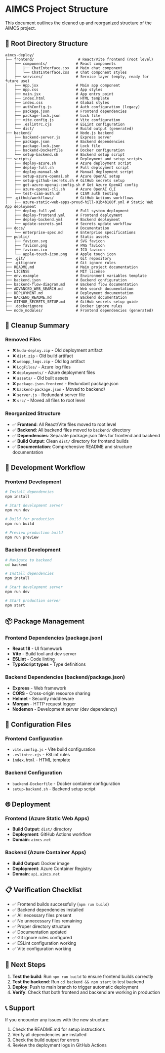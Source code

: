 # AIMCS Project Structure

This document outlines the cleaned up and reorganized structure of the AIMCS project.

## 📁 Root Directory Structure

```
aimcs-deploy/
├── frontend/                    # React/Vite frontend (root level)
│   ├── components/             # React components
│   │   ├── ChatInterface.jsx   # Main chat component
│   │   └── ChatInterface.css   # Chat component styles
│   ├── services/               # Service layer (empty, ready for future use)
│   ├── App.jsx                 # Main app component
│   ├── App.css                 # App styles
│   ├── main.jsx                # App entry point
│   ├── index.html              # HTML template
│   ├── index.css               # Global styles
│   ├── authConfig.js           # Auth configuration (legacy)
│   ├── package.json            # Frontend dependencies
│   ├── package-lock.json       # Lock file
│   ├── vite.config.js          # Vite configuration
│   ├── .eslintrc.cjs           # ESLint configuration
│   └── dist/                   # Build output (generated)
├── backend/                    # Node.js backend
│   ├── backend-server.js       # Express server
│   ├── package.json            # Backend dependencies
│   ├── package-lock.json       # Lock file
│   ├── backend-Dockerfile      # Docker configuration
│   └── setup-backend.sh        # Backend setup script
├── scripts/                    # Deployment and setup scripts
│   ├── deploy-azure.sh         # Azure deployment script
│   ├── deploy-full.sh          # Full deployment script
│   ├── deploy-manual.sh        # Manual deployment script
│   ├── setup-azure-openai.sh   # Azure OpenAI setup
│   ├── setup-github-secrets.sh # GitHub secrets setup
│   ├── get-azure-openai-config.sh # Get Azure OpenAI config
│   ├── azure-openai-cli.sh     # Azure OpenAI CLI
│   └── test-ciam-auth.sh       # CIAM auth testing
├── .github/workflows/          # GitHub Actions workflows
│   ├── azure-static-web-apps-proud-hill-01b4b180f.yml # Static Web App deployment
│   ├── deploy-full.yml         # Full system deployment
│   ├── deploy-frontend.yml     # Frontend deployment
│   ├── deploy-backend.yml      # Backend deployment
│   └── update-secrets.yml      # Secrets update workflow
├── docs/                       # Documentation
│   └── enterprise-spec.md      # Enterprise specifications
├── public/                     # Static assets
│   ├── favicon.svg             # SVG favicon
│   ├── favicon.png             # PNG favicon
│   ├── favicon.ico             # ICO favicon
│   └── apple-touch-icon.png    # Apple touch icon
├── .git/                       # Git repository
├── .gitignore                  # Git ignore rules
├── README.md                   # Main project documentation
├── LICENSE                     # MIT license
├── env.example                 # Environment variables template
├── backend.json                # Backend configuration
├── backend-flow-diagram.md     # Backend flow documentation
├── ADVANCED_WEB_SEARCH.md      # Web search documentation
├── DEPLOYMENT.md               # Deployment documentation
├── BACKEND_README.md           # Backend documentation
├── GITHUB_SECRETS_SETUP.md     # GitHub secrets setup guide
├── .dockerignore               # Docker ignore rules
└── node_modules/               # Frontend dependencies (generated)
```

## 🧹 Cleanup Summary

### Removed Files
- ❌ `kudu-deploy.zip` - Old deployment artifact
- ❌ `dist.zip` - Old build artifact  
- ❌ `webapp_logs.zip` - Old log artifact
- ❌ `LogFiles/` - Azure log files
- ❌ `deployments/` - Azure deployment files
- ❌ `assets/` - Old built assets
- ❌ `package.json.frontend` - Redundant package.json
- ❌ `backend-package.json` - Moved to backend/
- ❌ `server.js` - Redundant server file
- ❌ `src/` - Moved all files to root level

### Reorganized Structure
- ✅ **Frontend**: All React/Vite files moved to root level
- ✅ **Backend**: All backend files moved to `backend/` directory
- ✅ **Dependencies**: Separate package.json files for frontend and backend
- ✅ **Build Output**: Clean `dist/` directory for frontend builds
- ✅ **Documentation**: Comprehensive README and structure documentation

## 🚀 Development Workflow

### Frontend Development
```bash
# Install dependencies
npm install

# Start development server
npm run dev

# Build for production
npm run build

# Preview production build
npm run preview
```

### Backend Development
```bash
# Navigate to backend
cd backend

# Install dependencies
npm install

# Start development server
npm run dev

# Start production server
npm start
```

## 📦 Package Management

### Frontend Dependencies (package.json)
- **React 18** - UI framework
- **Vite** - Build tool and dev server
- **ESLint** - Code linting
- **TypeScript types** - Type definitions

### Backend Dependencies (backend/package.json)
- **Express** - Web framework
- **CORS** - Cross-origin resource sharing
- **Helmet** - Security middleware
- **Morgan** - HTTP request logger
- **Nodemon** - Development server (dev dependency)

## 🔧 Configuration Files

### Frontend Configuration
- `vite.config.js` - Vite build configuration
- `.eslintrc.cjs` - ESLint rules
- `index.html` - HTML template

### Backend Configuration
- `backend-Dockerfile` - Docker container configuration
- `setup-backend.sh` - Backend setup script

## 🌐 Deployment

### Frontend (Azure Static Web Apps)
- **Build Output**: `dist/` directory
- **Deployment**: GitHub Actions workflow
- **Domain**: `aimcs.net`

### Backend (Azure Container Apps)
- **Build Output**: Docker image
- **Deployment**: Azure Container Registry
- **Domain**: `api.aimcs.net`

## 📋 Verification Checklist

- ✅ Frontend builds successfully (`npm run build`)
- ✅ Backend dependencies installed
- ✅ All necessary files present
- ✅ No unnecessary files remaining
- ✅ Proper directory structure
- ✅ Documentation updated
- ✅ Git ignore rules configured
- ✅ ESLint configuration working
- ✅ Vite configuration working

## 🔄 Next Steps

1. **Test the build**: Run `npm run build` to ensure frontend builds correctly
2. **Test the backend**: Run `cd backend && npm start` to test backend
3. **Deploy**: Push to main branch to trigger automatic deployment
4. **Verify**: Check that both frontend and backend are working in production

## 📞 Support

If you encounter any issues with the new structure:
1. Check the README.md for setup instructions
2. Verify all dependencies are installed
3. Check the build output for errors
4. Review the deployment logs in GitHub Actions 